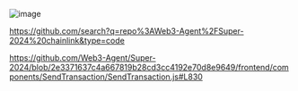 ![image](https://github.com/user-attachments/assets/c1ae4b66-c7c1-4ea1-a078-2335f4532dfd)

https://github.com/search?q=repo%3AWeb3-Agent%2FSuper-2024%20chainlink&type=code

https://github.com/Web3-Agent/Super-2024/blob/2e3371637c4a667819b28cd3cc4192e70d8e9649/frontend/components/SendTransaction/SendTransaction.js#L830
